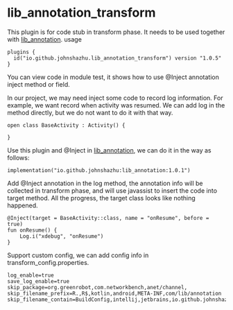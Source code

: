 # lib_annotation_transform
This plugin is for code stub in transform phase. It
needs to be used together with [lib_annotation](https://github.com/johnshazhu/lib_annotation).
usage
```
plugins {
  id("io.github.johnshazhu.lib_annotation_transform") version "1.0.5"
}
```
You can view code in module test, it shows how to use @Inject annotation
inject method or field.

In our project, we may need inject some code to record log information. 
For example, we want record when activity was resumed. We can add log in
the method directly, but we do not want to do it with that way.
```
open class BaseActivity : Activity() {

}
```

Use this plugin and @Inject in [lib_annotation](https://github.com/johnshazhu/lib_annotation), 
 we can do it in the way as follows:
```
implementation("io.github.johnshazhu:lib_annotation:1.0.1")
```
Add @Inject annotation in the log method, the annotation info will be collected in transform phase, and will use
javassist to insert the code into target method. All the progress, the target class looks like nothing happened.
```
@Inject(target = BaseActivity::class, name = "onResume", before = true)
fun onResume() {
    Log.i("xdebug", "onResume")
}
```
Support custom config, we can add config info in transform_config.properties.
```
log_enable=true
save_log_enable=true
skip_package=org.greenrobot,com.networkbench,anet/channel,
skip_filename_prefix=R.,R$,kotlin,android,META-INF,com/lib/annotation
skip_filename_contain=BuildConfig,intellij,jetbrains,io.github.johnshazhu
```
